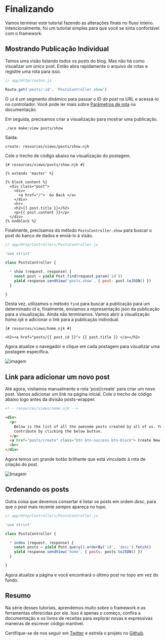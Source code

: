 # Finalizando

Vamos terminar este tutorial fazendo as alterações finais no fluxo inteiro. Intencionalmente, foi um tutorial simples para que você se sinta confortável com o framework.

## Mostrando Publicação Individual
Temos uma visão listando todos os posts do blog. Mas não há como visualizar um único post. Então abra rapidamente o arquivo de rotas e registre uma rota para isso.

```js
// app/Http/routes.js

Route.get('posts/:id', 'PostsController.show')
```

O `id` é um segmento dinâmico para passar o *ID do post* na URL e acessá-lo no controlador. Você pode ler mais sobre [Parâmetros de rota](/getting-started/routing) na documentação.

Em seguida, precisamos criar a visualização para mostrar uma publicação.

```bash
./ace make:view posts/show
```

Saída:

```
create: resources/views/posts/show.njk
```


Cole o trecho de código abaixo na visualização do postagem.

```twig
{# resources/views/posts/show.njk #}

{% extends 'master' %}

{% block content %}
  <div class="post">
    <div>
      <a href="/">  Go Back </a>
    </div>
    <hr>
    <h2>{{ post.title }}</h2>
    <p>{{ post.content }}</p>
  </div>
{% endblock %}
```

Finalmente, precisamos do método `PostsController.show` para buscar o post do banco de dados e enviá-lo à visão.

```js
// app/Http/Controllers/PostsController.js

'use strict'

class PostsController {

  * show (request, response) {
    const post = yield Post.find(request.param('id'))
    yield response.sendView('posts.show', { post: post.toJSON() })
  }

}
```

Desta vez, utilizamos o método `find` para buscar a publicação para um determinado id e, finalmente, enviamos a representação json da publicação para a visualização. Ainda não terminamos. Vamos abrir a visualização *home.njk* e adicionar o link para a publicação individual.

```twig
{# resources/views/home.njk #}

<h2><a href="posts/{{ post.id }}"> {{ post.title }} </a></h2>
```

Agora atualize o navegador e clique em cada postagem para visualizar uma postagem específica.

![imagem](/assets/individual-post_anaymc.png)

## Link para adicionar um novo post
Até agora, visitamos manualmente a rota 'post/create' para criar um novo post. Vamos adicionar um link na página inicial. Cole o trecho de código abaixo logo antes da divisão posts-wrapper.

```html
<!-- resources/views/home.njk -->

<div>
  <p>
    Below is the list of all the awesome posts created by all of us. You can also
    contribute by clicking the below button.
  </p>
  <a href="posts/create" class="btn btn-success btn-block"> Create New Post </a>
  <hr>
</div>
```

Agora temos um grande botão brilhante que está vinculado à rota de criação do post.

![Imagem](/assets/add-new-post_d1pm4c.png)

## Ordenando os posts
Outra coisa que devemos consertar é listar os posts em ordem *desc*, para que o post mais recente sempre apareça no topo.

```js
// app/Http/Controllers/PostsController.js

'use strict'

class PostsController {

  * index (request, response) {
    const posts = yield Post.query().orderBy('id', 'desc').fetch()
    yield response.sendView('home', { posts: posts.toJSON() })
  }

}
```

Agora atualize a página e você encontrará o último post no topo em vez do fundo.

## Resumo
Na série desses tutoriais, aprendemos muito sobre o framework e as ferramentas oferecidas por ele. Isso é apenas o começo, confira a documentação e os livros de receitas para explorar novas e expressivas maneiras de escrever código mantível.

Certifique-se de nos seguir em [Twitter](https://twitter.com/adonisframework) e estrela o projeto no [Github](https://github.com/adonisjs/adonis-framework).
